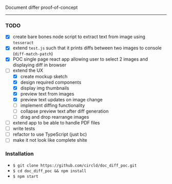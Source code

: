 Document differ proof-of-concept

----------------------

### TODO

- [x] create bare bones node script to extract text from image using `tesseract`
- [x] extend `test.js` such that it prints diffs between two images to console (`diff-match-patch`)
- [x] POC single page react app allowing user to select 2 images and displaying diff in browser
- [ ] extend the UX
    - [x] create mockup sketch
    - [x] design required components
    - [x] display img thumbnails
    - [x] preview text from images
    - [x] preview text updates on image change
    - [ ] implement diffing functionality
    - [ ] collapse preview text after diff generation
    - [ ] drag and drop rearrange images
- [ ] extend app to be able to handle PDF files
- [ ] write tests
- [ ] refactor to use TypeScript (just bc)
- [ ] make it not look like complete shite

### Installation

- `$ git clone https://github.com/circld/doc_diff_poc.git`
- `$ cd doc_diff_poc && npm install`
- `$ npm start`
